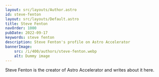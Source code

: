 ```yaml
---
layout: src/layouts/Author.astro
id: steve-fenton
layout: src/layouts/Default.astro
title: Steve Fenton
navOrder: 1000
pubDate: 2022-09-17
keywords: steve fenton
description: Steve Fenton's profile on Astro Accelerator
bannerImage:
    src: /i/400/authors/steve-fenton.webp
    alt: Dummy image
---
```


Steve Fenton is the creator of Astro Accelerator and writes about it here.
